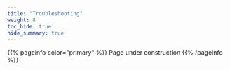 ```yaml
---
title: "Troubleshooting"
weight: 8
toc_hide: true
hide_summary: true
---
```


{{% pageinfo color="primary" %}}
Page under construction
{{% /pageinfo %}}
